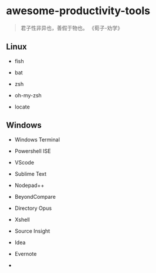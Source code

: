 # awesome-productivity-tools

> 君子性非异也，善假于物也。             《荀子-劝学》



## Linux

+ fish

+ bat

+ zsh

+ oh-my-zsh

+ locate



## Windows

+ Windows Terminal

+ Powershell ISE

+ VScode

+ Sublime Text

+ Nodepad++

+ BeyondCompare

+ Directory Opus

+ Xshell

+ Source Insight

+ Idea

+ Evernote

+ 